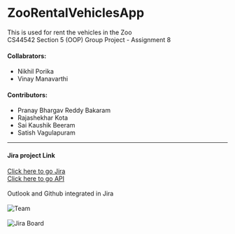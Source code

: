 # ZooRentalVehiclesApp
This is used for rent the vehicles in the Zoo<br>
CS44542 Section 5 (OOP) Group Project - Assignment 8

#### Collabrators:
 * Nikhil Porika
 * Vinay Manavarthi
#### Contributors:
 * Pranay Bhargav Reddy Bakaram
 * Rajashekhar Kota
 * Sai Kaushik Beeram
 * Satish Vagulapuram 
 ---
 #### Jira project Link
[Click here to go Jira](https://zooappnwmissouri.atlassian.net/jira/software/projects/TC44542/boards/1) 
<br>
[Click here to go API](https://vinay564.github.io/ZooRentalVehiclesApp/edu/nwmissouri/teambearcats/package-summary.html)<br><br>
Outlook and Github integrated in Jira<br><br>
![Team](https://github.com/vinay564/ZooRentalVehiclesApp/blob/main/src/main/resources/Assets/Jira1.png)<br><br>
![Jira Board](https://github.com/vinay564/ZooRentalVehiclesApp/blob/main/src/main/resources/Assets/Jira2.png)
